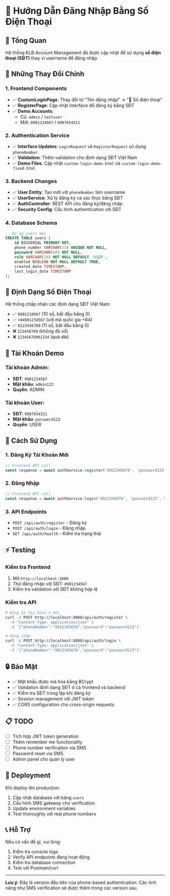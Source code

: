 # 📱 Hướng Dẫn Đăng Nhập Bằng Số Điện Thoại

## 🎯 Tổng Quan

Hệ thống KLB Account Management đã được cập nhật để sử dụng **số điện thoại (SĐT)** thay vì username để đăng nhập.

## 🔄 Những Thay Đổi Chính

### 1. Frontend Components
- ✅ **CustomLoginPage**: Thay đổi từ "Tên đăng nhập" → "📱 Số điện thoại"
- ✅ **RegisterPage**: Cập nhật interface để đăng ký bằng SĐT
- ✅ **Demo Accounts**: 
  - Cũ: `admin` / `testuser` 
  - Mới: `0901234567` / `0987654321`

### 2. Authentication Service
- ✅ **Interface Updates**: `LoginRequest` và `RegisterRequest` sử dụng `phoneNumber`
- ✅ **Validation**: Thêm validation cho định dạng SĐT Việt Nam
- ✅ **Demo Files**: Cập nhật `custom-login-demo.html` và `custom-login-demo-fixed.html`

### 3. Backend Changes
- ✅ **User Entity**: Tạo mới với `phoneNumber` làm username
- ✅ **UserService**: Xử lý đăng ký và xác thực bằng SĐT
- ✅ **AuthController**: REST API cho đăng ký/đăng nhập
- ✅ **Security Config**: Cấu hình authentication với SĐT

### 4. Database Schema
```sql
-- Bảng users mới
CREATE TABLE users (
    id BIGSERIAL PRIMARY KEY,
    phone_number VARCHAR(15) UNIQUE NOT NULL,
    password VARCHAR(60) NOT NULL,
    role VARCHAR(20) NOT NULL DEFAULT 'USER',
    enabled BOOLEAN NOT NULL DEFAULT TRUE,
    created_date TIMESTAMP,
    last_login_date TIMESTAMP
);
```

## 📱 Định Dạng Số Điện Thoại

Hệ thống chấp nhận các định dạng SĐT Việt Nam:
- ✅ `0901234567` (10 số, bắt đầu bằng 0)
- ✅ `+84901234567` (với mã quốc gia +84)
- ✅ `0123456789` (11 số, bắt đầu bằng 0)
- ❌ `123456789` (không đủ số)
- ❌ `12345678901234` (quá dài)

## 🧪 Tài Khoản Demo

### Tài khoản Admin:
- **SĐT**: `0901234567`
- **Mật khẩu**: `admin123`
- **Quyền**: ADMIN

### Tài khoản User:
- **SĐT**: `0987654321` 
- **Mật khẩu**: `password123`
- **Quyền**: USER

## 🔧 Cách Sử Dụng

### 1. Đăng Ký Tài Khoản Mới
```javascript
// Frontend API call
const response = await authService.register('0912345678', 'password123');
```

### 2. Đăng Nhập
```javascript
// Frontend API call  
const response = await authService.login('0912345678', 'password123', true);
```

### 3. API Endpoints
- `POST /api/auth/register` - Đăng ký
- `POST /api/auth/login` - Đăng nhập
- `GET /api/auth/health` - Kiểm tra trạng thái

## ⚡ Testing

### Kiểm tra Frontend
1. Mở `http://localhost:3000`
2. Thử đăng nhập với SĐT: `0901234567`
3. Kiểm tra validation với SĐT không hợp lệ

### Kiểm tra API
```bash
# Đăng ký tài khoản mới
curl -X POST http://localhost:8080/api/auth/register \
  -H "Content-Type: application/json" \
  -d '{"phoneNumber":"0912345678","password":"password123"}'

# Đăng nhập
curl -X POST http://localhost:8080/api/auth/login \
  -H "Content-Type: application/json" \
  -d '{"phoneNumber":"0912345678","password":"password123"}'
```

## 🔒 Bảo Mật

- ✅ Mật khẩu được mã hóa bằng BCrypt
- ✅ Validation định dạng SĐT ở cả frontend và backend  
- ✅ Kiểm tra SĐT trùng lặp khi đăng ký
- ✅ Session management với JWT token
- ✅ CORS configuration cho cross-origin requests

## 📋 TODO

- [ ] Tích hợp JWT token generation
- [ ] Thêm remember me functionality
- [ ] Phone number verification via SMS
- [ ] Password reset via SMS
- [ ] Admin panel cho quản lý user

## 🚀 Deployment

Khi deploy lên production:

1. Cập nhật database với bảng `users`
2. Cấu hình SMS gateway cho verification
3. Update environment variables
4. Test thoroughly với real phone numbers

## 📞 Hỗ Trợ

Nếu có vấn đề gì, vui lòng:
1. Kiểm tra console logs
2. Verify API endpoints đang hoạt động
3. Kiểm tra database connection
4. Test với Postman/curl

---

**Lưu ý**: Đây là version đầu tiên của phone-based authentication. Các tính năng như SMS verification sẽ được thêm trong các version sau.
